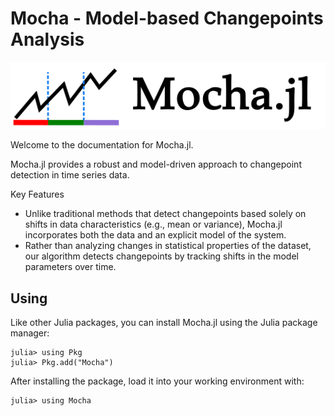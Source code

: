 # Mocha - Model-based Changepoints Analysis
![TSCPDetector.jl](fig/mocha3.png)

Welcome to the documentation for Mocha.jl.

Mocha.jl provides a robust and model-driven approach to changepoint detection in time series data.

Key Features
- Unlike traditional methods that detect changepoints based solely on shifts in data characteristics (e.g., mean or variance), Mocha.jl incorporates both the data and an explicit model of the system.
- Rather than analyzing changes in statistical properties of the dataset, our algorithm detects changepoints by tracking shifts in the model parameters over time.

## Using

Like other Julia packages, you can install Mocha.jl using the Julia package manager:

```julia-repl
julia> using Pkg
julia> Pkg.add("Mocha")
```

After installing the package, load it into your working environment with:

```julia-repl
julia> using Mocha
```



